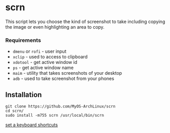 # scrn

This script lets you choose the kind of screenshot to take
including copying the image or even highlighting an area to copy.

### Requirements

- `dmenu` or `rofi` - user input
- `xclip` - used to access to clipboard
- `xdotool` - get active window id
- `ps` - get active window name
- `maim` - utility that takes screenshots of your desktop
- `adb` - used to take screenshot from your phones

## Installation

```
git clone https://github.com/MyOS-ArchLinux/scrn
cd scrn/
sudo install -m755 scrn /usr/local/bin/scrn
```
[set a keyboard shortcuts](https://wiki.archlinux.org/index.php/Keyboard_shortcuts)
